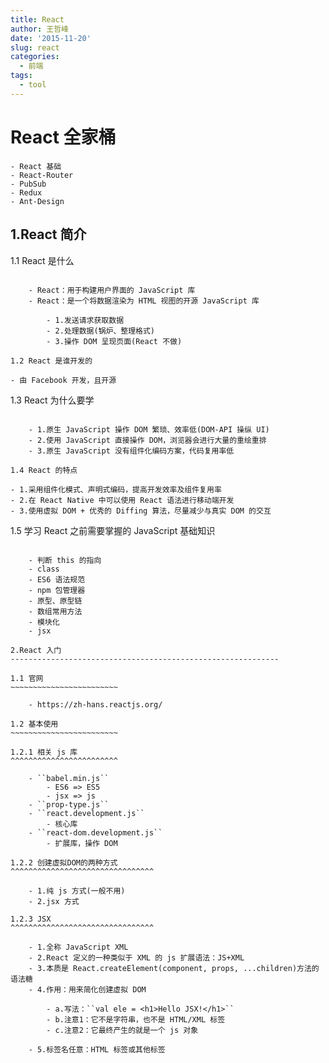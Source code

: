 ```yaml
---
title: React
author: 王哲峰
date: '2015-11-20'
slug: react
categories:
  - 前端
tags:
  - tool
---
```


React 全家桶
==================================

    - React 基础
    - React-Router
    - PubSub
    - Redux
    - Ant-Design

1.React 简介
------------------------------------------------------------

1.1 React 是什么
~~~~~~~~~~~~~~~~~~~~~~~~~~~~~~~~~~~~~~~~~~~~~~~~~~~~~~~~~~~~

    - React：用于构建用户界面的 JavaScript 库
    - React：是一个将数据渲染为 HTML 视图的开源 JavaScript 库

        - 1.发送请求获取数据
        - 2.处理数据(锅炉、整理格式)
        - 3.操作 DOM 呈现页面(React 不做)

1.2 React 是谁开发的
~~~~~~~~~~~~~~~~~~~~~~~~~~~~~~~~~~~~~~~~~~~~~~~~~~~~~~~~~~~~

    - 由 Facebook 开发，且开源

1.3 React 为什么要学
~~~~~~~~~~~~~~~~~~~~~~~~~~~~~~~~~~~~~~~~~~~~~~~~~~~~~~~~~~~~

    - 1.原生 JavaScript 操作 DOM 繁琐、效率低(DOM-API 操纵 UI)
    - 2.使用 JavaScript 直接操作 DOM，浏览器会进行大量的重绘重排
    - 3.原生 JavaScript 没有组件化编码方案，代码复用率低

1.4 React 的特点
~~~~~~~~~~~~~~~~~~~~~~~~~~~~~~~~~~~~~~~~~~~~~~~~~~~~~~~~~~~~

    - 1.采用组件化模式、声明式编码，提高开发效率及组件复用率
    - 2.在 React Native 中可以使用 React 语法进行移动端开发
    - 3.使用虚拟 DOM + 优秀的 Diffing 算法，尽量减少与真实 DOM 的交互

1.5 学习 React 之前需要掌握的 JavaScript 基础知识
~~~~~~~~~~~~~~~~~~~~~~~~~~~~~~~~~~~~~~~~~~~~~~~~~~~~~~~~~~~~

    - 判断 this 的指向
    - class
    - ES6 语法规范
    - npm 包管理器
    - 原型、原型链
    - 数组常用方法
    - 模块化
    - jsx

2.React 入门
------------------------------------------------------------

1.1 官网
~~~~~~~~~~~~~~~~~~~~~~~~

    - https://zh-hans.reactjs.org/

1.2 基本使用
~~~~~~~~~~~~~~~~~~~~~~~~

1.2.1 相关 js 库
^^^^^^^^^^^^^^^^^^^^^^^^

    - ``babel.min.js``
        - ES6 => ES5
        - jsx => js
    - ``prop-type.js``
    - ``react.development.js``
        - 核心库
    - ``react-dom.development.js``
        - 扩展库，操作 DOM

1.2.2 创建虚拟DOM的两种方式
^^^^^^^^^^^^^^^^^^^^^^^^^^^^^^^^

    - 1.纯 js 方式(一般不用)
    - 2.jsx 方式

1.2.3 JSX 
^^^^^^^^^^^^^^^^^^^^^^^^^^^^^^^^

    - 1.全称 JavaScript XML
    - 2.React 定义的一种类似于 XML 的 js 扩展语法：JS+XML
    - 3.本质是 React.createElement(component, props, ...children)方法的语法糖
    - 4.作用：用来简化创建虚拟 DOM

        - a.写法：``val ele = <h1>Hello JSX!</h1>``
        - b.注意1：它不是字符串，也不是 HTML/XML 标签
        - c.注意2：它最终产生的就是一个 js 对象

    - 5.标签名任意：HTML 标签或其他标签
